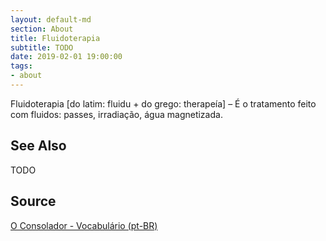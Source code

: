 ```yaml
---
layout: default-md
section: About
title: Fluidoterapia
subtitle: TODO
date: 2019-02-01 19:00:00
tags:
- about
---
```


Fluidoterapia [do latim: fluidu + do grego: therapeía] – É o tratamento feito com fluidos: passes, irradiação, água magnetizada.

## See Also
TODO

## Source
[O Consolador - Vocabulário (pt-BR)](http://www.oconsolador.com.br/linkfixo/vocabulario/principal.html)


